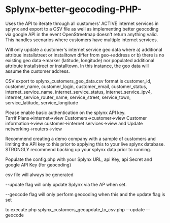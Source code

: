 # Splynx-better-geocoding-PHP-
Uses the API to iterate through all customers' ACTIVE internet services in splynx and export to a CSV file as well as implementing better geocoding via google API in the event OpenStreetmap doesn't return anything valid.
This handles scenarios where customers have multiple internet services.

Will only update a customer's internet service geo data where
a) additional attribue installstreet or installtown differ from geo->address
or
b) there is no existing geo data->marker (latitude, longitude) nor populated additional attribute installstreet or installtown.  In this instance, the geo data will assume the customer address.

CSV export to splynx_customers_geo_data.csv
format is
customer_id, customer_name, customer_login, customer_email, customer_status, internet_service_name, internet_service_status, internet_service_ipv4, internet_service_router_name, service_street, service_town, service_latitude, service_longitude


Please enable basic authentication on the splynx API key.  
Tarrif Plans->internet->view
Customers->customer->view
Customer information->view
customer->internet services->view and Update
networking->routers->view

Recommend creating a demo company with a sample of customers and limiting the API key to this prior to applying this to your live splynx database.  STRONGLY recommend backing up your splynx data prior to running.


Populate the config.php with your Splynx URL, api Key, api Secret and google API Key (for geocoding)

csv file will always be generated

--update flag will only update Splynx via the AP when set.

--geocode flag will only perform geocoding when this and the update flag is set

to execute
php splynx_customers_geoupdate_to_csv.php --update --geocode
